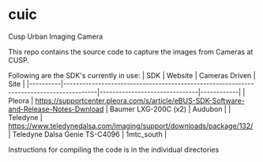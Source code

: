 # cuic
Cusp Urban Imaging Camera

This repo contains the source code to capture the images from Cameras at CUSP.

Following are the SDK's currently in use:
| SDK      | Website                                                                                | Cameras Driven                | Site       |
|----------|----------------------------------------------------------------------------------------|-------------------------------|------------|
| Pleora   | https://supportcenter.pleora.com/s/article/eBUS-SDK-Software-and-Release-Notes-Dwnload | Baumer LXG-200C (x2)          | Audubon    |
| Teledyne | https://www.teledynedalsa.com/imaging/support/downloads/package/132/                   | Teledyne Dalsa Genie TS-C4096 | 1mtc_south |


Instructions for compiling the code is in the individual directories
